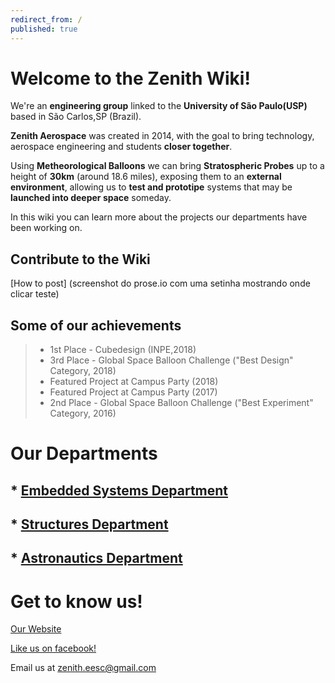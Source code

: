 ```yaml
---
redirect_from: /
published: true
---
```


# Welcome to the Zenith Wiki!

We're an **engineering group** linked to the **University of São Paulo(USP)** based in São Carlos,SP (Brazil).


**Zenith Aerospace** was created in 2014, with the goal to bring technology, aerospace engineering and students **closer together**.


Using **Metheorological Balloons** we can bring **Stratospheric Probes** up to a height of **30km** (around 18.6 miles), exposing them to an **external environment**, allowing us to **test and prototipe** systems that may be **launched into deeper space** someday.


In this wiki you can learn more about the projects our departments have been working on.

## Contribute to the Wiki

[How to post]
(screenshot do prose.io com uma setinha mostrando onde clicar teste)

## Some of our achievements
> - 1st Place - Cubedesign (INPE,2018)
> - 3rd Place - Global Space Balloon Challenge ("Best Design" Category, 2018)
> - Featured Project at Campus Party (2018)
> - Featured Project at Campus Party (2017)
> - 2nd Place - Global Space Balloon Challenge ("Best Experiment" Category, 2016)

# Our Departments
## * [Embedded Systems Department](https://zenitheesc.github.io/zenith-wiki/embedded.html) 
## * [Structures Department](https://zenitheesc.github.io/zenith-wiki/structures.html) 
## * [Astronautics Department](https://zenitheesc.github.io/zenith-wiki/astronautics.html) 

# Get to know us!
[Our Website](http://zenith.eesc.usp.br/wp/)

[Like us on facebook!](https://www.facebook.com/zenitheesc/)

Email us at zenith.eesc@gmail.com
